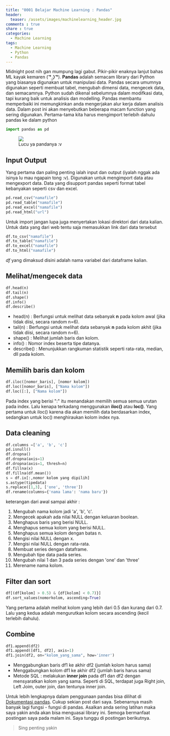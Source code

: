 ```yaml
---
title: "0001 Belajar Machine Learning : Pandas"
header:
  teaser: /assets/images/machinelearning_header.jpg
comments : true
share : true
categories:
  - Machine Learning
tags:
  - Machine Learning
  - Python
  - Pandas
---
```


Midnight post nih gan mumpung lagi gabut. Pikir-pikir enaknya lanjut bahas ML kayak kemaren ( ͡° ͜ʖ ͡°). **Pandas** adalah semacam library dari Python yang biasanya digunakan untuk manipulasi data. Pandas secara umumnya digunakan seperti membuat tabel, mengubah dimensi data, mengecek data, dan semacamnya. Python sudah dikenal sebelumnya dalam modifkasi data, tapi kurang baik untuk analisis dan modelling. Pandas membantu memperbaiki ini memungkinkan anda mengerjakan alur kerja dalam analisis data. Dalam post ini akan menyebutkan beberapa macam function yang sering digunakan. Pertama-tama kita harus mengimport terlebih dahulu pandas ke dalam python

```python
import pandas as pd
```

<figure>
  <img src="https://blogunik.com/wp-content/uploads/2017/04/keunikan-bulu-panda-1.jpg">
  <figcaption>Lucu ya pandanya :v</figcaption>
</figure>

## Input Output
Yang pertama dan paling penting ialah input dan output (iyalah nggak ada isinya lu mau ngapain tong :v). Digunakan untuk mengimport data atau mengexport data. Data yang disupport pandas seperti format tabel kebanyakan seperti csv dan excel.

```python
pd.read_csv("namafile")
pd.read_table("namafile")
pd.read_excel("namafile")
pd.read_html("url")
```

Untuk import jangan lupa juga menyertakan lokasi direktori dari data kalian. Untuk data yang dari web tentu saja memasukkan link dari data tersebut

```python
df.to_csv("namafile")
df.to_table("namafile")
df.to_excel("namafile")
df.to_html("namafile")
```

*df* yang dimaksud disini adalah nama variabel dari dataframe kalian.

## Melihat/mengecek data

```python
df.head(n)
df.tail(n)
df.shape()
df.info()
df.describe()
```

* head(n) : Berfungsi untuk melihat data sebanyak **n** pada kolom awal (jika tidak diisi, secara random n=6).
* tail(n) : Berfungsi untuk melihat data sebanyak **n** pada kolom akhit (jika tidak diisi, secara random n=6).
* shape() : Melihat jumlah baris dan kolom.
* info() : Nomor index beserta tipe datanya.
* describe() : Menunjukkan rangkuman statistik seperti rata-rata, median, dll pada kolom.

## Memilih baris dan kolom

```python
df.iloc([nomor_baris], [nomor kolom])
df.loc([nomor_baris], ["Nama kolom"])
df.loc([:], ["Nama kolom"])
```

Pada index yang berisi ":" itu menandakan memilih semua semua urutan pada index. Lalu kenapa terkadang menggunakan **iloc()** atau **loc()**. Yang pertama untuk iloc() karena dia akan memilih data berdasarkan index, sedangkan untuk loc() menghiraukan kolom index nya. 

## Data cleaning

```python
df.columns =['a', 'b', 'c']
pd.isnull()
df.dropna()
df.dropna(axis=1)
df.dropna(axis=1, thresh=n)
df.fillna(x)
df.fillna(df.mean())
s = df.ix[:,nomor kolom yang dipilih]
s.astype(tipedata)
s.replace([1,3], ['one', 'three'])
df.rename(columns={'nama lama': 'nama baru'})
```

keterangan dari awal sampai akhir :
1. Mengubah nama kolom jadi 'a', 'b', 'c'.
2. Mengecek apakah ada nilai NULL dengan keluaran boolean.
3. Menghapus baris yang berisi NULL.
4. Menghapus semua kolom yang berisi NULL.
5. Menghapus semua kolom dengan batas n.
6. Mengisi nilai NULL dengan x.
7. Mengisi nilai NULL dengan rata-rata.
8. Membuat series dengan dataframe.
9. Mengubah tipe data pada series.
10. Mengubah nilai 1 dan 3 pada series dengan 'one' dan 'three'
11. Merename nama kolom.

## Filter dan sort

```python
df[(df[kolom] > 0.5) & {df[kolom] < 0.7)}]
df.sort_values(nomorkolom, ascending=True)
```

Yang pertama adalah melihat kolom yang lebih dari 0.5 dan kurang dari 0.7. Lalu yang kedua adalah mengurutkan kolom secara ascending (kecil terlebih dahulu).

## Combine

```python
df1.append(df2)
df1.append([df1, df2], axis=1)
df1.join(df2, on="kolom_yang_sama", how='inner')
```

* Menggabungkan baris df1 ke akhir df2 (jumlah kolom harus sama)
* Menggabungkan kolom df1 ke akhir df2 (jumlah baris harus sama)
* Metode SQL : melakukan **inner join** pada df1 dan df2 dengan mensyaratkan kolom yang sama. Seperti di SQL, terdapat juga Right join, Left Joim, outer join, dan tentunya inner join.

Untuk lebih lengkapnya dalam penggunaan pandas bisa dilihat di <a href='https://pandas.pydata.org/pandas-docs/stable/index.html'>Dokumentasi pandas</a>. Cukup sekian post dari saya. Sebenarnya masih banyak lagi fungsi - fungsi di pandas. Asalkan anda sering latihan maka saya yakin anda akan bisa menguasai library ini. Semoga bermanfaat postingan saya pada malam ini. Saya tunggu di postingan berikutnya.

>Sing penting yakin
